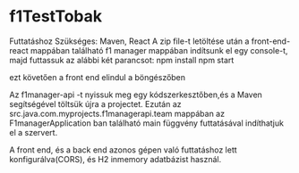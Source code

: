 # f1TestTobak
Futtatáshoz Szükséges:  Maven, React
A zip file-t letöltése után a front-end-react mappában található f1 manager mappában indítsunk el egy console-t, majd futtassuk az alábbi két parancsot:
npm install
npm start

ezt követően a front end elindul a böngészőben

Az f1manager-api -t nyissuk meg egy kódszerkesztőben,és a Maven segítségével töltsük újra a projectet.
Ezután az src.java.com.myprojects.f1managerapi.team mappában az F1managerApplication ban található main függvény futtatásával indíthatjuk el a szervert.

A front end, és a back end azonos gépen való futtatáshoz lett konfigurálva(CORS), és H2 inmemory adatbázist használ.
